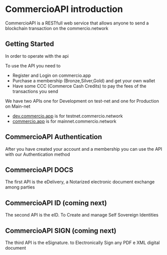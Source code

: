 # CommercioAPI introduction

CommercioAPI is a RESTfull web service  that  allows anyone to send a blockchain transaction on the commercio.network 

## Getting Started

In order to operate with the api 

To use the API you need to

* Register and Login on commercio.app
* Purchase a membership (Bronze,Silver,Gold) and get your own wallet
* Have some CCC (Commerce Cash Credits) to pay the fees of the transactions you send


We have two APIs one for Development on test-net and  one for Production on Main-net

* [dev.commercio.app](https://dev.commercio.app) is for testnet.commercio.network
* [commercio.app](https://dev.commercio.app) is for mainnet.commercio.network


## CommercioAPI Authentication

After you have created your account and a membership you can use the API with our Authentication method

## CommercioAPI DOCS 

The first API  is the eDelivery, a  Notarized electronic document exchange among parties

## CommercioAPI ID (coming next)

The second API  is the eID. To Create and manage Self Sovereign Identities

## CommercioAPI SIGN  (coming next)

The third  API  is the eSignature. to Electronically Sign any PDF e XML digital document
